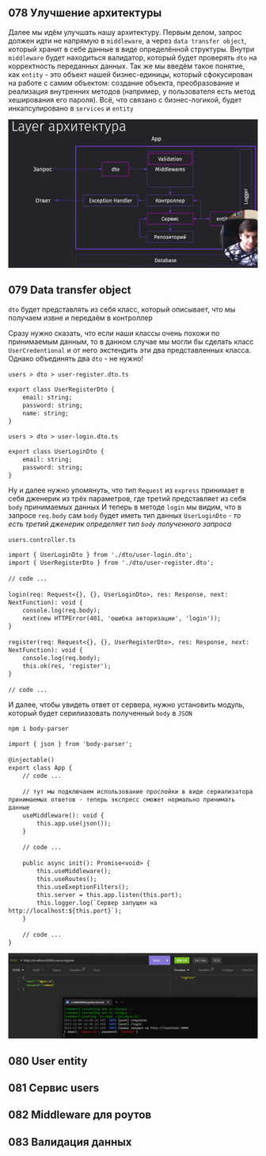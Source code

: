 ## 078 Улучшение архитектуры

Далее мы идём улучшать нашу архитектуру. 
Первым делом, запрос должен идти не напрямую в `middleware`, а через `data transfer object`, который хранит в себе данные в виде определённой структуры.
Внутри `middleware` будет находиться валидатор, который будет проверять `dto` на корректность переданных данных.
Так же мы введём такое понятие, как `entity` - это объект нашей бизнес-единицы, который сфокусирован на работе с самим объектом: создание объекта, преобразование и реализация внутренних методов (например, у пользователя есть метод хеширования его пароля).
Всё, что связано с бизнес-логикой, будет инкапсулировано в `services` и `entity` 

![](_png/Pasted%20image%2020221203200646.png)

## 079 Data transfer object

`dto` будет представлять из себя класс, который описывает, что мы получаем извне и передаём в контроллер

Сразу нужно сказать, что если наши классы очень похожи по принимаемым данным, то в данном случае мы могли бы сделать класс `UserCredentional` и от него экстендить эти два представленных класса. Однако объединять два `dto` - не нужно!

`users > dto > user-register.dto.ts`
```TS
export class UserRegisterDto {
	email: string;
	password: string;
	name: string;
}
```

`users > dto > user-login.dto.ts`
```TS
export class UserLoginDto {
	email: string;
	password: string;
}
```

Ну и далее нужно упомянуть, что тип `Request` из `express` принимает в себя дженерик из трёх параметров, где третий представляет из себя `body` принимаемых данных
И теперь в методе `login` мы видим, что в запросе `req.body` сам `body` будет иметь тип данных `UserLoginDto` - *то есть третий дженерик определяет тип `body` полученного запроса*

`users.controller.ts`
```TS
import { UserLoginDto } from './dto/user-login.dto';
import { UserRegisterDto } from './dto/user-register.dto';

// code ...

login(req: Request<{}, {}, UserLoginDto>, res: Response, next: NextFunction): void {
	console.log(req.body);
	next(new HTTPError(401, 'ошибка авторизации', 'login'));
}

register(req: Request<{}, {}, UserRegisterDto>, res: Response, next: NextFunction): void {
	console.log(req.body);
	this.ok(res, 'register');
}

// code ...
```

И далее, чтобы увидеть ответ от сервера, нужно установить модуль, который будет серилиазовать полученный `body` в `JSON` 

```bash
npm i body-parser
```



```TS
import { json } from 'body-parser';

@injectable()
export class App {
	// code ...

	// тут мы подключаем использование прослойки в виде сериализатора принимаемых ответов - теперь экспресс сможет нормально принимать данные
	useMiddleware(): void {
		this.app.use(json());
	}
	
	// code ...
	
	public async init(): Promise<void> {
		this.useMiddleware();
		this.useRoutes();
		this.useExeptionFilters();
		this.server = this.app.listen(this.port);
		this.logger.log(`Сервер запущен на http://localhost:${this.port}`);
	}
	
	// code ...
}
```

![](_png/Pasted%20image%2020221204174048.png)



## 080 User entity




## 081 Сервис users




## 082 Middleware для роутов




## 083 Валидация данных





